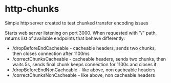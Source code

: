 # http-chunks
Simple http server created to test chunked transfer encoding issues

Starts web server listening on port 3000.
When requested with "/" path, returns list of available endpoints that behave differently:

- /dropBeforeEndCacheable - cacheable headers, sends two chunks, then closes connection after 1100ms
- /correctChunksCacheable - cacheable headers, sends two chunks, then waits 5s, sends final chunk keeps connection for 1100s and closes it
- /dropBeforeEndNonCacheable - like above, non cacheable headers
- /correctChunksNonCacheable - like above, non cacheable headers
